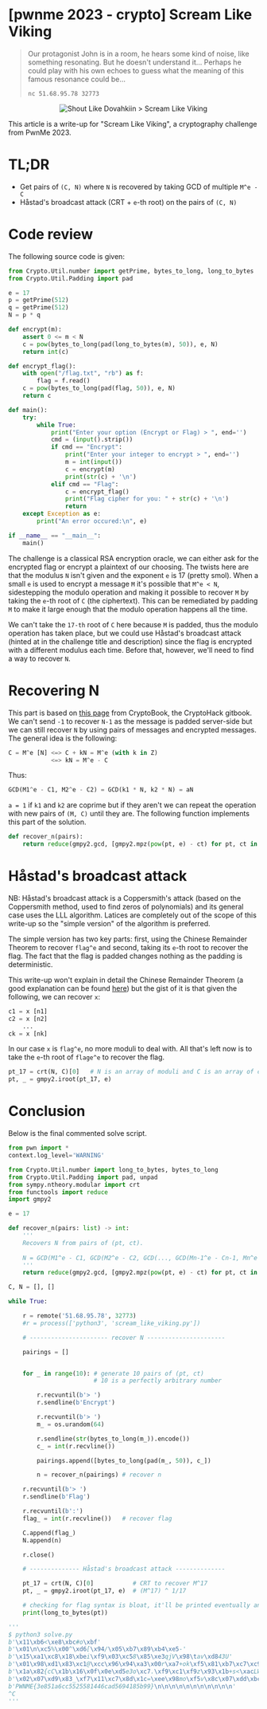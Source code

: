 # [pwnme 2023 - crypto] Scream Like Viking

> Our protagonist John is in a room, he hears some kind of noise, like something resonating.
> But he doesn't understand it...
> Perhaps he could play with his own echoes to guess what the meaning of this famous resonance could be...
> 
> `nc 51.68.95.78 32773`

<center><img alt="Shout Like Dovahkiin > Scream Like Viking" src="https://media.tenor.com/O8zaeaYI8NkAAAAd/fus-roh-dah-skyrim.gif"></center>

This article is a write-up for "Scream Like Viking", a cryptography challenge from PwnMe 2023.

# TL;DR

- Get pairs of `(C, N)` where `N` is recovered by taking GCD of multiple `M^e - C`
- Håstad's broadcast attack (CRT + `e`-th root) on the pairs of `(C, N)`

# Code review

The following source code is given:

```py
from Crypto.Util.number import getPrime, bytes_to_long, long_to_bytes
from Crypto.Util.Padding import pad

e = 17
p = getPrime(512)
q = getPrime(512)
N = p * q

def encrypt(m):
    assert 0 <= m < N    
    c = pow(bytes_to_long(pad(long_to_bytes(m), 50)), e, N)
    return int(c)

def encrypt_flag():
    with open("/flag.txt", "rb") as f:
        flag = f.read()
    c = pow(bytes_to_long(pad(flag, 50)), e, N)
    return c

def main():
    try:
        while True:
            print("Enter your option (Encrypt or Flag) > ", end='')
            cmd = (input().strip())
            if cmd == "Encrypt":
                print("Enter your integer to encrypt > ", end='')
                m = int(input())
                c = encrypt(m)
                print(str(c) + '\n')
            elif cmd == "Flag":
                c = encrypt_flag()
                print("Flag cipher for you: " + str(c) + '\n')
                return
    except Exception as e:
        print("An error occured:\n", e)

if __name__ == "__main__":
    main()
```

The challenge is a classical RSA encryption oracle, we can either ask for the encrypted flag or encrypt a plaintext of our choosing. The twists here are that the modulus `N` isn't given and the exponent `e` is 17 (pretty smol). When a small `e` is used to encrypt a message `M` it's possible that `M^e < N`, sidestepping the modulo operation and making it possible to recover `M` by taking the `e`-th root of `C` (the ciphertext). This can be remediated by padding `M` to make it large enough that the modulo operation happens all the time.

We can't take the `17-th` root of `C` here because `M` is padded, thus the modulo operation has taken place, but we could use Håstad's broadcast attack (hinted at in the challenge title and description) since the flag is encrypted with a different modulus each time. Before that, however, we'll need to find a way to recover `N`.

# Recovering N

This part is based on [this page](https://cryptohack.gitbook.io/cryptobook/untitled/recovering-the-modulus) from CryptoBook, the CryptoHack gitbook. We can't send `-1` to recover `N-1` as the message is padded server-side but we can still recover `N` by using pairs of messages and encrypted messages.
The general idea is the following:

```python
C = M^e [N] <=> C + kN = M^e (with k in Z)
            <=> kN = M^e - C
```

Thus:

```python
GCD(M1^e - C1, M2^e - C2) = GCD(k1 * N, k2 * N) = aN
```

`a = 1` if `k1` and `k2` are coprime but if they aren't we can repeat the operation with new pairs of `(M, C)` until they are. The following function implements this part of the solution.

```py
def recover_n(pairs):
    return reduce(gmpy2.gcd, [gmpy2.mpz(pow(pt, e) - ct) for pt, ct in pairs])
```

# Håstad's broadcast attack

NB: Håstad's broadcast attack is a Coppersmith's attack (based on the Coppersmith method, used to find zeros of polynomials) and its general case uses the LLL algorithm. Latices are completely out of the scope of this write-up so the "simple version" of the algorithm is preferred.

The simple version has two key parts: first, using the Chinese Remainder Theorem to recover `flag^e` and second, taking its `e`-th root to recover the flag. The fact that the flag is padded changes nothing as the padding is deterministic.

This write-up won't explain in detail the Chinese Remainder Theorem (a good explanation can be found [here](https://brilliant.org/wiki/chinese-remainder-theorem/)) but the gist of it is that given the following, we can recover `x`:

```python
c1 = x [n1]
c2 = x [n2]
    ...
ck = x [nk]
```

In our case `x` is `flag^e`, no more moduli to deal with. All that's left now is to take the `e`-th root of `flage^e` to recover the flag.


```py
pt_17 = crt(N, C)[0]   # N is an array of moduli and C is an array of corresponding ciphertexts
pt, _ = gmpy2.iroot(pt_17, e)
```

# Conclusion

Below is the final commented solve script.

```py
from pwn import *
context.log_level='WARNING'

from Crypto.Util.number import long_to_bytes, bytes_to_long
from Crypto.Util.Padding import pad, unpad
from sympy.ntheory.modular import crt
from functools import reduce
import gmpy2

e = 17

def recover_n(pairs: list) -> int:
    '''
    Recovers N from pairs of (pt, ct).
    
    N = GCD(M1^e - C1, GCD(M2^e - C2, GCD(..., GCD(Mn-1^e - Cn-1, Mn^e - Cn))))
    '''
    return reduce(gmpy2.gcd, [gmpy2.mpz(pow(pt, e) - ct) for pt, ct in pairs])

C, N = [], []

while True:

    r = remote('51.68.95.78', 32773)
    #r = process(['python3', 'scream_like_viking.py'])

    # ---------------------- recover N ----------------------

    pairings = []


    for _ in range(10): # generate 10 pairs of (pt, ct)
                        # 10 is a perfectly arbitrary number

        r.recvuntil(b'> ')
        r.sendline(b'Encrypt')

        r.recvuntil(b'> ')
        m_ = os.urandom(64)

        r.sendline(str(bytes_to_long(m_)).encode())
        c_ = int(r.recvline())

        pairings.append([bytes_to_long(pad(m_, 50)), c_])

        n = recover_n(pairings) # recover n

    r.recvuntil(b'> ')
    r.sendline(b'Flag')

    r.recvuntil(b':')
    flag_ = int(r.recvline())   # recover flag

    C.append(flag_)
    N.append(n)

    r.close()

    # -------------- Håstad's broadcast attack --------------

    pt_17 = crt(N, C)[0]           # CRT to recover M^17
    pt, _ = gmpy2.iroot(pt_17, e)  # (M^17) ^ 1/17

    # checking for flag syntax is bloat, it'll be printed eventually anyway
    print(long_to_bytes(pt))

'''
$ python3 solve.py
b'\x11\xb6<\xe8\xbc#o\xbf'
b'\x01\n\xc5%\x00^\xd6[\x94/\x05\xb7\x89\xb4\xe5-'
b'\x15\xa1\xc8\x18\xbei\xf9\x03\xc58\x85\xe3qjV\x98\tav\xd843U'
b'\x01\x98\xd1\x83\xc1@\xcc\x96\x94\xa3\x00r\xa7+ok\xf5\x81\xb7\xc7\xc9}c\x148\xb5\x9d\x88A\x05m'
b'\x1a\x82{cC\x1b\x16\x0f\x0e\xd5e3o\xc7.\xf9\xc1\xf9z\x93\x1b+s<\xacLW\xbf\xbe\xf8\xa1\xfa\xb6BN\xaan\xaa'
b'\x02\x07\xd9\x83_\xf7\x11\xc7\x8d\x1c=\xee\x98mo\xf5v\x8c\x07\xdd\xbc\xab\xbf\xff\xa7\x8fG\x95\t\xb2\xec\xe2\xd7b9[\x8a%;c\x1a!\x91\xa3\x1e\t'
b'PWNME{3e851a6cc5525581446cad5694185b99}\n\n\n\n\n\n\n\n\n\n\n'
^C
'''
```

